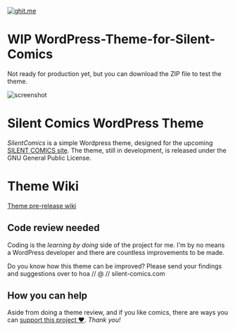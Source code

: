 [![ghit.me](https://ghit.me/badge.svg?repo=SilentComics/Silent-Comics-Wordpress-Theme)](https://ghit.me/repo/SilentComics/Silent-Comics-Wordpress-Theme)

WIP WordPress-Theme-for-Silent-Comics
=================================

Not ready for production yet, but you can download the ZIP file to test the theme.

![screenshot](http://silentcomics.com/images/screenshot.png)

# Silent Comics WordPress Theme

*SilentComics* is a simple Wordpress theme, designed for the upcoming [SILENT COMICS site](http://silent-comics.com). The theme, still in development, is released under the GNU General Public License.

# Theme Wiki
[Theme pre-release wiki](https://github.com/SilentComics/Silent-Comics-Wordpress-Theme/wiki/SilentComic-WordPress-Theme-wiki)

## Code review needed
Coding is the *learning by doing* side of the project for me. I'm by no means a WordPress developer and there are countless improvements to be made. 

Do you know how this theme can be improved? Please send your findings and suggestions over to hoa // @ // silent-comics.com

## How you can help
Aside from doing a theme review, and if you like comics, there are ways you can [support this project ♥](http://silentcomics.com/subscribe/). *Thank you!*
